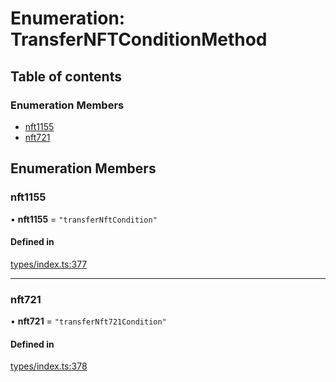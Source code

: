 # Enumeration: TransferNFTConditionMethod

## Table of contents

### Enumeration Members

- [nft1155](TransferNFTConditionMethod.md#nft1155)
- [nft721](TransferNFTConditionMethod.md#nft721)

## Enumeration Members

### nft1155

• **nft1155** = ``"transferNftCondition"``

#### Defined in

[types/index.ts:377](https://github.com/nevermined-io/components-catalog/blob/136388c/lib/src/types/index.ts#L377)

___

### nft721

• **nft721** = ``"transferNft721Condition"``

#### Defined in

[types/index.ts:378](https://github.com/nevermined-io/components-catalog/blob/136388c/lib/src/types/index.ts#L378)
